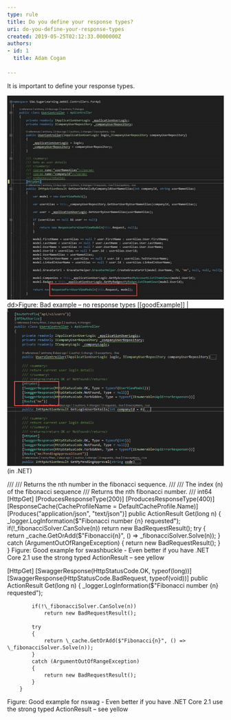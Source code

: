 ```yaml
---
type: rule
title: Do you define your response types?
uri: do-you-define-your-response-types
created: 2019-05-25T02:12:33.0000000Z
authors:
- id: 1
  title: Adam Cogan

---
```


It is important to define your response types.

![](bad-no-response-types.jpg)<br>dd>Figure: Bad example – no response types
[[goodExample]]
| ![Response types](good-response-types.png)(in .NET) 


/// 
/// Returns the nth number in the fibonacci sequence.
/// 
/// The index (n) of the fibonacci sequence
/// Returns the nth fibonacci number.
/// int64
[HttpGet]
[ProducesResponseType(200)]
[ProducesResponseType(400)]
[ResponseCache(CacheProfileName = DefaultCacheProfile.Name)]
[Produces("application/json", "text/json")]
public ActionResult Get(long n)
{
\_logger.LogInformation($"Fibonacci number {n} requested");
if(!\_fibonacciSolver.CanSolve(n))
return new BadRequestResult();
try
{
return \_cache.GetOrAdd($"Fibonacci{n}", () => \_fibonacciSolver.Solve(n));
}
catch (ArgumentOutOfRangeException)
{
return new BadRequestResult();
}
}
Figure: Good example for swashbuckle - Even better if you have .NET Core 2.1 use the strong typed ActionResult – see yellow


[HttpGet]
        [SwaggerResponse(HttpStatusCode.OK, typeof(long))]
        [SwaggerResponse(HttpStatusCode.BadRequest, typeof(void))]
        public ActionResult Get(long n)
        {
            \_logger.LogInformation($"Fibonacci number {n} requested");

            if(!\_fibonacciSolver.CanSolve(n))
                return new BadRequestResult();
 
            try
            {
                return \_cache.GetOrAdd($"Fibonacci{n}", () => \_fibonacciSolver.Solve(n));
            }
            catch (ArgumentOutOfRangeException)
            {
                return new BadRequestResult();
            }
        }
Figure: Good example for nswag - Even better if you have .NET Core 2.1 use the strong typed ActionResult – see yellow
